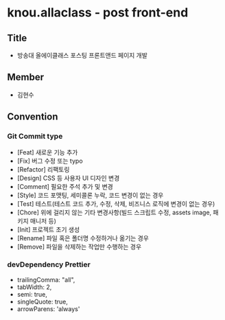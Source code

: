 # knou.allaclass - post front-end

## Title

- 방송대 올에이클래스 포스팅 프론트앤드 페이지 개발

## Member

- 김현수

## Convention

### Git Commit type

- [Feat] 새로운 기능 추가
- [Fix] 버그 수정 또는 typo
- [Refactor] 리팩토링
- [Design] CSS 등 사용자 UI 디자인 변경
- [Comment] 필요한 주석 추가 및 변경
- [Style] 코드 포맷팅, 세미콜론 누락, 코드 변경이 없는 경우
- [Test] 테스트(테스트 코드 추가, 수정, 삭제, 비즈니스 로직에 변경이 없는 경우)
- [Chore] 위에 걸리지 않는 기타 변경사항(빌드 스크립트 수정, assets image, 패키지 매니저 등)
- [Init] 프로젝트 초기 생성
- [Rename] 파일 혹은 폴더명 수정하거나 옮기는 경우
- [Remove] 파일을 삭제하는 작업만 수행하는 경우

### devDependency Prettier

- trailingComma: "all",
- tabWidth: 2,
- semi: true,
- singleQuote: true,
- arrowParens: 'always'